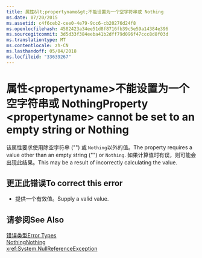 ```yaml
---
title: 属性&lt;propertyname&gt;不能设置为一个空字符串或 Nothing
ms.date: 07/20/2015
ms.assetid: c4f6ceb2-cee0-4e79-9cc6-cb20276d24f8
ms.openlocfilehash: 4582423a34ee51d8f8716fb39c5e59a14384e396
ms.sourcegitcommit: 3d5d33f384eeba41b2dff79d096f47ccc8d8f03d
ms.translationtype: MT
ms.contentlocale: zh-CN
ms.lasthandoff: 05/04/2018
ms.locfileid: "33639267"
---
```

# <a name="property-ltpropertynamegt-cannot-be-set-to-an-empty-string-or-nothing"></a><span data-ttu-id="f79b0-102">属性&lt;propertyname&gt;不能设置为一个空字符串或 Nothing</span><span class="sxs-lookup"><span data-stu-id="f79b0-102">Property &lt;propertyname&gt; cannot be set to an empty string or Nothing</span></span>
<span data-ttu-id="f79b0-103">该属性要求使用除空字符串 ("") 或 `Nothing`以外的值。</span><span class="sxs-lookup"><span data-stu-id="f79b0-103">The property requires a value other than an empty string ("") or `Nothing`.</span></span> <span data-ttu-id="f79b0-104">如果计算值时有误，则可能会出现此结果。</span><span class="sxs-lookup"><span data-stu-id="f79b0-104">This may be a result of incorrectly calculating the value.</span></span>  
  
## <a name="to-correct-this-error"></a><span data-ttu-id="f79b0-105">更正此错误</span><span class="sxs-lookup"><span data-stu-id="f79b0-105">To correct this error</span></span>  
  
-   <span data-ttu-id="f79b0-106">提供一个有效值。</span><span class="sxs-lookup"><span data-stu-id="f79b0-106">Supply a valid value.</span></span>  
  
## <a name="see-also"></a><span data-ttu-id="f79b0-107">请参阅</span><span class="sxs-lookup"><span data-stu-id="f79b0-107">See Also</span></span>  
 [<span data-ttu-id="f79b0-108">错误类型</span><span class="sxs-lookup"><span data-stu-id="f79b0-108">Error Types</span></span>](../../visual-basic/programming-guide/language-features/error-types.md)  
 [<span data-ttu-id="f79b0-109">Nothing</span><span class="sxs-lookup"><span data-stu-id="f79b0-109">Nothing</span></span>](../../visual-basic/language-reference/nothing.md)  
 <xref:System.NullReferenceException>
